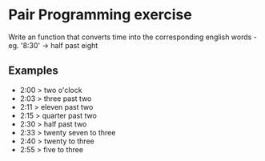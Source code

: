 # Pair Programming exercise 

Write an function that converts time into the corresponding english words - eg. '8:30' -> half past eight

## Examples

- 2:00 > two o'clock
- 2:03 > three past two 
- 2:11 > eleven past two
- 2:15 > quarter past two 
- 2:30 > half past two
- 2:33 > twenty seven to three
- 2:40 > twenty to three
- 2:55 > five to three
